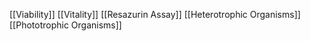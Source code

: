 [[Viability]]
[[Vitality]]
[[Resazurin Assay]]
[[Heterotrophic Organisms]]
[[Phototrophic Organisms]]
